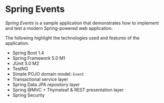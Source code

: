 Spring Events
=============

_Spring Events_ is a sample application that demonstrates how to implement and test a modern Spring-powered web application.

The following highlight the technologies used and features of the application.

* Spring Boot 1.4
* Spring Framework 5.0 M1
* JUnit 5.0 M2
* TestNG
* Simple POJO domain model: `Event`
* Transactional service layer
* Spring Data JPA repository layer
* Spring @MVC + Thymeleaf & REST presentation layer
* Spring Security
